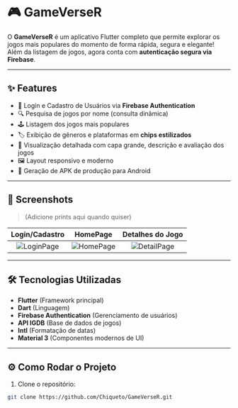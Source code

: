 # 🎮 GameVerseR

O **GameVerseR** é um aplicativo Flutter completo que permite explorar os jogos mais populares do momento de forma rápida, segura e elegante!  
Além da listagem de jogos, agora conta com **autenticação segura via Firebase**.

---

## ✨ Features

- 🔐 Login e Cadastro de Usuários via **Firebase Authentication**
- 🔍 Pesquisa de jogos por nome (consulta dinâmica)
- 🕹️ Listagem dos jogos mais populares
- 🏷️ Exibição de gêneros e plataformas em **chips estilizados**
- 📄 Visualização detalhada com capa grande, descrição e avaliação dos jogos
- 🖼️ Layout responsivo e moderno
- 🚀 Geração de APK de produção para Android

---

## 📸 Screenshots

> (Adicione prints aqui quando quiser)

| Login/Cadastro | HomePage | Detalhes do Jogo |
|:---:|:---:|:---:|
| ![LoginPage](./screenshots/login.png) | ![HomePage](./screenshots/home.png) | ![DetailPage](./screenshots/detail.png) |

---

## 🛠️ Tecnologias Utilizadas

- **Flutter** (Framework principal)
- **Dart** (Linguagem)
- **Firebase Authentication** (Gerenciamento de usuários)
- **API IGDB** (Base de dados de jogos)
- **Intl** (Formatação de datas)
- **Material 3** (Componentes modernos de UI)

---

## ⚙️ Como Rodar o Projeto

1. Clone o repositório:

```bash
git clone https://github.com/Chiqueto/GameVerseR.git
